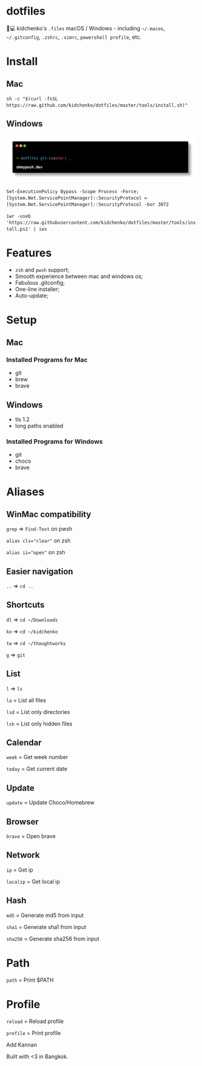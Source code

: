 # dotfiles
🔧💻  kidchenko's `.files` macOS / Windows - including `~/.macos`, `~/.gitconfig`, `.zshrc`, `.vimrc`, `powershell profile`, etc.

# Install

## Mac

`sh -c "$(curl -fsSL https://raw.github.com/kidchenko/dotfiles/master/tools/install.sh)"`


## Windows

![Theme](./robbyrussel.png "Theme")

`Set-ExecutionPolicy Bypass -Scope Process -Force; [System.Net.ServicePointManager]::SecurityProtocol = [System.Net.ServicePointManager]::SecurityProtocol -bor 3072`

`iwr -useb 'https://raw.githubusercontent.com/kidchenko/dotfiles/master/tools/install.ps1' | iex`


# Features

- `zsh` and `pwsh` support;
- Smooth experience between mac and windows os;
- Fabulous .gitconfig;
- One-line installer;
- Auto-update;

# Setup

## Mac
### Installed Programs for Mac

- git
- brew
- brave

## Windows

- tls 1.2
- long paths enabled

### Installed Programs for Windows

- git
- choco
- brave

# Aliases

## WinMac compatibility

`grep` => `Find-Text` on pwsh

`alias cls="clear"` on zsh

`alias ii="open"` on zsh

## Easier navigation

`..` => `cd ..`

## Shortcuts

`dl` => `cd ~/Downloads`

`ko` => `cd ~/kidchenko`

`tw` => `cd ~/thoughtworks`

`g` => `git`


## List

`l` => `ls`

`la` = List all files

`lsd` = List only directories

`lsh` = List only hidden files

## Calendar

`week` = Get week number

`today` = Get current date

## Update

`update` = Update Choco/Homebrew

## Browser

`brave` = Open brave

## Network

`ip` = Get ip

`localip` = Get local ip

## Hash

`md5` = Generate md5 from input

`sha1` = Generate sha1 from input

`sha256` = Generate sha256 from input

# Path

`path` = Print $PATH

# Profile

`reload` = Reload profile

`profile` = Print profile

Add Kannan

Built with <3 in Bangkok.
